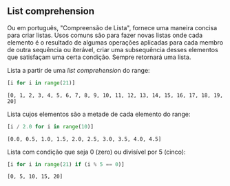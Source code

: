 ## List comprehension

Ou em português, "Compreensão de Lista", fornece uma maneira concisa para
criar listas. Usos comuns são para fazer novas listas onde cada elemento é o
resultado de algumas operações aplicadas para cada membro de outra sequência
ou iterável, criar uma subsequência desses elementos que satisfaçam uma certa
condição. Sempre retornará uma lista.

Lista a partir de uma *list comprehensio*n do range:

```python
[i for i in range(21)]
```

```
[0, 1, 2, 3, 4, 5, 6, 7, 8, 9, 10, 11, 12, 13, 14, 15, 16, 17, 18, 19, 20]
```

Lista cujos elementos são a metade de cada elemento do range:

```python
[i / 2.0 for i in range(10)]
```

```
[0.0, 0.5, 1.0, 1.5, 2.0, 2.5, 3.0, 3.5, 4.0, 4.5]
```

Lista com condição que seja 0 (zero) ou divisível por 5 (cinco):

```python
[i for i in range(21) if (i % 5 == 0)]
```

```
[0, 5, 10, 15, 20]
```

